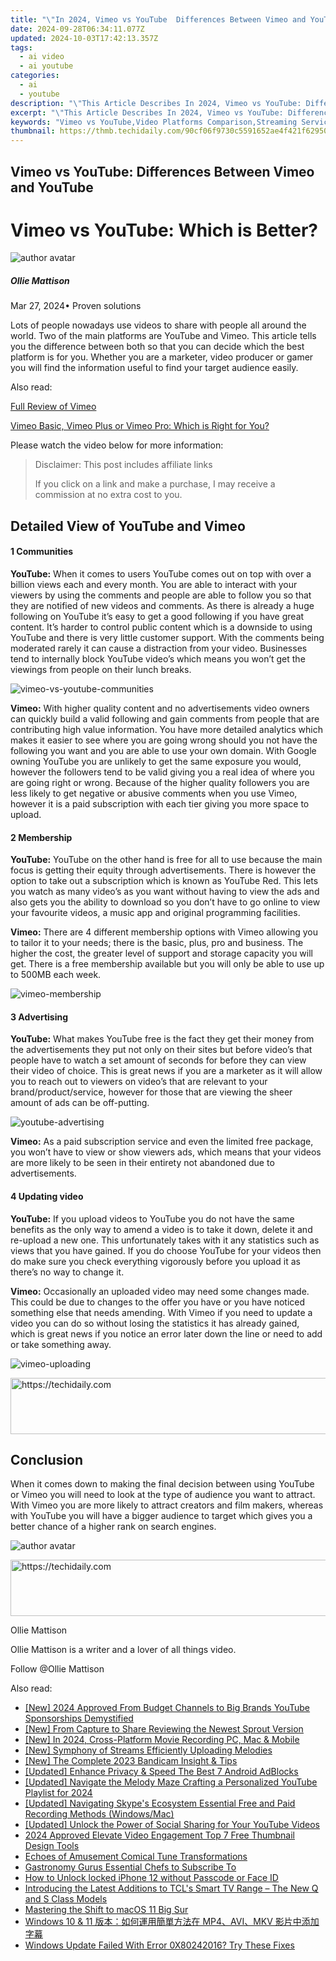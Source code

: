 ```yaml
---
title: "\"In 2024, Vimeo vs YouTube  Differences Between Vimeo and YouTube\""
date: 2024-09-28T06:34:11.077Z
updated: 2024-10-03T17:42:13.357Z
tags:
  - ai video
  - ai youtube
categories:
  - ai
  - youtube
description: "\"This Article Describes In 2024, Vimeo vs YouTube: Differences Between Vimeo and YouTube\""
excerpt: "\"This Article Describes In 2024, Vimeo vs YouTube: Differences Between Vimeo and YouTube\""
keywords: "Vimeo vs YouTube,Video Platforms Comparison,Streaming Services Analysis,Vimeo Features,YouTube Differences,Content Sharing Platforms,Media Hosting Providers"
thumbnail: https://thmb.techidaily.com/90cf06f9730c5591652ae4f421f62950743940a3b49411aac162c7581850732b.jpg
---
```


## Vimeo vs YouTube: Differences Between Vimeo and YouTube

# Vimeo vs YouTube: Which is Better?

![author avatar](https://images.wondershare.com/filmora/article-images/ollie-mattison.jpg)

##### Ollie Mattison

 Mar 27, 2024• Proven solutions

Lots of people nowadays use videos to share with people all around the world. Two of the main platforms are YouTube and Vimeo. This article tells you the difference between both so that you can decide which the best platform is for you. Whether you are a marketer, video producer or gamer you will find the information useful to find your target audience easily.

Also read:

[Full Review of Vimeo](https://tools.techidaily.com/wondershare/filmora/download/)

[Vimeo Basic, Vimeo Plus or Vimeo Pro: Which is Right for You?](https://tools.techidaily.com/wondershare/filmora/download/)

Please watch the video below for more information:

>  Disclaimer: This post includes affiliate links
>
>  If you click on a link and make a purchase, I may receive a commission at no extra cost to you.
>

## Detailed View of YouTube and Vimeo

#### 1  Communities

**YouTube:** When it comes to users YouTube comes out on top with over a billion views each and every month. You are able to interact with your viewers by using the comments and people are able to follow you so that they are notified of new videos and comments. As there is already a huge following on YouTube it’s easy to get a good following if you have great content. It’s harder to control public content which is a downside to using YouTube and there is very little customer support. With the comments being moderated rarely it can cause a distraction from your video. Businesses tend to internally block YouTube video’s which means you won’t get the viewings from people on their lunch breaks.

![vimeo-vs-youtube-communities](https://images.wondershare.com/filmora/article-images/vimeo-vs-youtube-communities.jpg)

**Vimeo:** With higher quality content and no advertisements video owners can quickly build a valid following and gain comments from people that are contributing high value information. You have more detailed analytics which makes it easier to see where you are going wrong should you not have the following you want and you are able to use your own domain. With Google owning YouTube you are unlikely to get the same exposure you would, however the followers tend to be valid giving you a real idea of where you are going right or wrong. Because of the higher quality followers you are less likely to get negative or abusive comments when you use Vimeo, however it is a paid subscription with each tier giving you more space to upload.

#### 2  Membership

**YouTube:** YouTube on the other hand is free for all to use because the main focus is getting their equity through advertisements. There is however the option to take out a subscription which is known as YouTube Red. This lets you watch as many video’s as you want without having to view the ads and also gets you the ability to download so you don’t have to go online to view your favourite videos, a music app and original programming facilities.

**Vimeo:** There are 4 different membership options with Vimeo allowing you to tailor it to your needs; there is the basic, plus, pro and business. The higher the cost, the greater level of support and storage capacity you will get. There is a free membership available but you will only be able to use up to 500MB each week.

![vimeo-membership](https://images.wondershare.com/filmora/article-images/vimeo-membership.jpg)

#### 3  Advertising

**YouTube:** What makes YouTube free is the fact they get their money from the advertisements they put not only on their sites but before video’s that people have to watch a set amount of seconds for before they can view their video of choice. This is great news if you are a marketer as it will allow you to reach out to viewers on video’s that are relevant to your brand/product/service, however for those that are viewing the sheer amount of ads can be off-putting.

![youtube-advertising](https://images.wondershare.com/filmora/article-images/youtube-advertising.jpg)

**Vimeo:** As a paid subscription service and even the limited free package, you won’t have to view or show viewers ads, which means that your videos are more likely to be seen in their entirety not abandoned due to advertisements.

#### 4  Updating video

**YouTube:** If you upload videos to YouTube you do not have the same benefits as the only way to amend a video is to take it down, delete it and re-upload a new one. This unfortunately takes with it any statistics such as views that you have gained. If you do choose YouTube for your videos then do make sure you check everything vigorously before you upload it as there’s no way to change it.

**Vimeo:** Occasionally an uploaded video may need some changes made. This could be due to changes to the offer you have or you have noticed something else that needs amending. With Vimeo if you need to update a video you can do so without losing the statistics it has already gained, which is great news if you notice an error later down the line or need to add or take something away.

![vimeo-uploading](https://images.wondershare.com/filmora/article-images/vimeo-uploading.jpg)

<!-- affiliate ads begin -->
<a href="https://unicoeye.pxf.io/c/5597632/2134496/18498" target="_top" id="2134496">
  <img src="//a.impactradius-go.com/display-ad/18498-2134496" border="0" alt="https://techidaily.com" width="728" height="90"/>
</a>
<img height="0" width="0" src="https://unicoeye.pxf.io/i/5597632/2134496/18498" style="position:absolute;visibility:hidden;" border="0" />
<!-- affiliate ads end -->

## Conclusion

When it comes down to making the final decision between using YouTube or Vimeo you will need to look at the type of audience you want to attract. With Vimeo you are more likely to attract creators and film makers, whereas with YouTube you will have a bigger audience to target which gives you a better chance of a higher rank on search engines.

![author avatar](https://images.wondershare.com/filmora/article-images/ollie-mattison.jpg)

<!-- affiliate ads begin -->
<a href="https://appsumo.8odi.net/c/5597632/2130889/7443" target="_top" id="2130889">
  <img src="//a.impactradius-go.com/display-ad/7443-2130889" border="0" alt="https://techidaily.com" width="600" height="90"/>
</a>
<img height="0" width="0" src="https://appsumo.8odi.net/i/5597632/2130889/7443" style="position:absolute;visibility:hidden;" border="0" />
<!-- affiliate ads end -->

Ollie Mattison

Ollie Mattison is a writer and a lover of all things video.

Follow @Ollie Mattison

<ins class="adsbygoogle"
     style="display:block"
     data-ad-format="autorelaxed"
     data-ad-client="ca-pub-7571918770474297"
     data-ad-slot="1223367746"></ins>

<ins class="adsbygoogle"
     style="display:block"
     data-ad-client="ca-pub-7571918770474297"
     data-ad-slot="8358498916"
     data-ad-format="auto"
     data-full-width-responsive="true"></ins>

<span class="atpl-alsoreadstyle">Also read:</span>
<div><ul>
<li><a href="https://youtube-data.techidaily.com/024-approved-from-budget-channels-to-big-brands-youtube-sponsorships-demystified/"><u>[New] 2024 Approved From Budget Channels to Big Brands YouTube Sponsorships Demystified</u></a></li>
<li><a href="https://digital-screen-recording.techidaily.com/new-from-capture-to-share-reviewing-the-newest-sprout-version/"><u>[New] From Capture to Share Reviewing the Newest Sprout Version</u></a></li>
<li><a href="https://screen-capture.techidaily.com/new-in-2024-cross-platform-movie-recording-pc-mac-and-mobile/"><u>[New] In 2024, Cross-Platform Movie Recording PC, Mac & Mobile</u></a></li>
<li><a href="https://youtube-data.techidaily.com/ymphony-of-streams-efficiently-uploading-melodies/"><u>[New] Symphony of Streams Efficiently Uploading Melodies</u></a></li>
<li><a href="https://desktop-recording.techidaily.com/new-the-complete-2023-bandicam-insight-and-tips/"><u>[New] The Complete 2023 Bandicam Insight & Tips</u></a></li>
<li><a href="https://youtube-data.techidaily.com/ed-enhance-privacy-and-speed-the-best-7-android-adblocks/"><u>[Updated] Enhance Privacy & Speed The Best 7 Android AdBlocks</u></a></li>
<li><a href="https://youtube-data.techidaily.com/ed-navigate-the-melody-maze-crafting-a-personalized-youtube-playlist-for-2024/"><u>[Updated] Navigate the Melody Maze Crafting a Personalized YouTube Playlist for 2024</u></a></li>
<li><a href="https://digital-screen-recording.techidaily.com/updated-navigating-skypes-ecosystem-essential-free-and-paid-recording-methods-windowsmac/"><u>[Updated] Navigating Skype's Ecosystem Essential Free and Paid Recording Methods (Windows/Mac)</u></a></li>
<li><a href="https://youtube-data.techidaily.com/ed-unlock-the-power-of-social-sharing-for-your-youtube-videos/"><u>[Updated] Unlock the Power of Social Sharing for Your YouTube Videos</u></a></li>
<li><a href="https://youtube-data.techidaily.com/approved-elevate-video-engagement-top-7-free-thumbnail-design-tools/"><u>2024 Approved Elevate Video Engagement Top 7 Free Thumbnail Design Tools</u></a></li>
<li><a href="https://youtube-data.techidaily.com/s-of-amusement-comical-tune-transformations/"><u>Echoes of Amusement Comical Tune Transformations</u></a></li>
<li><a href="https://youtube-data.techidaily.com/onomy-gurus-essential-chefs-to-subscribe-to/"><u>Gastronomy Gurus Essential Chefs to Subscribe To</u></a></li>
<li><a href="https://review-topics.techidaily.com/how-to-unlock-locked-iphone-12-without-passcode-or-face-id-by-drfone-ios-unlock-ios-unlock/"><u>How to Unlock locked iPhone 12 without Passcode or Face ID</u></a></li>
<li><a href="https://tech-recovery.techidaily.com/introducing-the-latest-additions-to-tcls-smart-tv-range-the-new-q-and-s-class-models/"><u>Introducing the Latest Additions to TCL's Smart TV Range – The New Q and S Class Models</u></a></li>
<li><a href="https://extra-hints.techidaily.com/mastering-the-shift-to-macos-11-big-sur/"><u>Mastering the Shift to macOS 11 Big Sur</u></a></li>
<li><a href="https://eaxpv-info.techidaily.com/windows-10-and-11-mp4avimkv/"><u>Windows 10 & 11 版本：如何運用簡單方法在 MP4、AVI、MKV 影片中添加字幕</u></a></li>
<li><a href="https://win11-tips.techidaily.com/windows-update-failed-with-error-0x80242016-try-these-fixes/"><u>Windows Update Failed With Error 0X80242016? Try These Fixes</u></a></li>
</ul></div>

